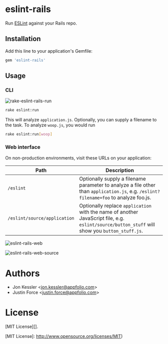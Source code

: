 # eslint-rails

Run [ESLint][] against your Rails repo.

## Installation

Add this line to your application's Gemfile:

```ruby
gem 'eslint-rails'
```

## Usage

### CLI

![rake-eslint-rails-run][]

```sh
rake eslint:run
```

This will analyze `application.js`. Optionally, you can supply a filename to the
task. To analyze `woop.js`, you would run

```sh
rake eslint:run[woop]
```

### Web interface

On non-production environments, visit these URLs on your application:

Path                         | Description
---------------------------- | -------------------------------------------------
`/eslint`                    | Optionally supply a filename parameter to analyze a file other than `application.js`, e.g.  `/eslint?filename=foo` to analyze foo.js.
`/eslint/source/application` | Optionally replace `application` with the name of another JavaScript file, e.g.  `eslint/source/button_stuff` will show you `button_stuff.js`.

![eslint-rails-web](https://cloud.githubusercontent.com/assets/324632/6671966/33d8cc86-cbc6-11e4-904d-3379907c429d.png)

![eslint-rails-web-source](https://cloud.githubusercontent.com/assets/324632/6671965/33d6819c-cbc6-11e4-9a64-30be84f20b96.png)

# Authors

- Jon Kessler &lt;[jon.kessler@appfolio.com][]&gt;
- Justin Force &lt;[justin.force@appfolio.com][]&gt;

# License

[MIT License][].

[ESLint]: http://eslint.org/
[justin.force@appfolio.com]: mailto:justin.force@appfolio.com
[jon.kessler@appfolio.com]: mailto:jon.kessler@appfolio.com
[MIT License]: http://www.opensource.org/licenses/MIT)

[rake-eslint-rails-run]: https://cloud.githubusercontent.com/assets/324632/6672146/9d1f278e-cbc7-11e4-9f56-5a4511d35921.png
[eslint-rails-web-source]: https://cloud.githubusercontent.com/assets/324632/6671965/33d6819c-cbc6-11e4-9a64-30be84f20b96.png
[eslint-rails-web]: https://cloud.githubusercontent.com/assets/324632/6671966/33d8cc86-cbc6-11e4-904d-3379907c429d.png
